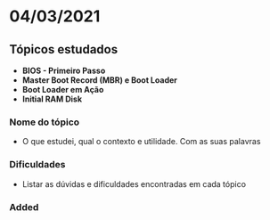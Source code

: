 # 04/03/2021

## Tópicos estudados

* **BIOS - Primeiro Passo**
* **Master Boot Record \(MBR\) e Boot Loader**
* **Boot Loader em Ação**
* **Initial RAM Disk**

### Nome do tópico

* O que estudei, qual o contexto e utilidade. Com as suas palavras

### Dificuldades

* Listar as dúvidas e dificuldades encontradas em cada tópico

### Added



